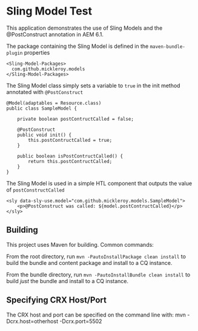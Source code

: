 # Sling Model Test

This application demonstrates the use of Sling Models and the @PostConstruct annotation in AEM 6.1.

The package containing the Sling Model is defined in the `maven-bundle-plugin` properties
```
<Sling-Model-Packages>
  com.github.mickleroy.models
</Sling-Model-Packages>
```

The Sling Model class simply sets a variable to `true` in the init method annotated with `@PostConstruct`
```
@Model(adaptables = Resource.class)
public class SampleModel {
    
    private boolean postContructCalled = false;
    
    @PostConstruct
    public void init() {
        this.postContructCalled = true;
    }

    public boolean isPostContructCalled() {
        return this.postContructCalled;
    }
}
```

The Sling Model is used in a simple HTL component that outputs the value of `postConstructCalled`
```
<sly data-sly-use.model="com.github.mickleroy.models.SampleModel">
	<p>@PostConstruct was called: ${model.postContructCalled}</p>
</sly>
```

## Building

This project uses Maven for building. Common commands:

From the root directory, run ``mvn -PautoInstallPackage clean install`` to build the bundle and content package and install to a CQ instance.

From the bundle directory, run ``mvn -PautoInstallBundle clean install`` to build *just* the bundle and install to a CQ instance.

## Specifying CRX Host/Port

The CRX host and port can be specified on the command line with:
mvn -Dcrx.host=otherhost -Dcrx.port=5502 <goals>


